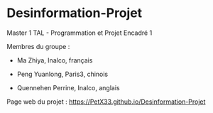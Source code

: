 # Desinformation-Projet

Master 1 TAL - Programmation et Projet Encadré 1

Membres du groupe :

- Ma Zhiya, Inalco, français

- Peng Yuanlong, Paris3, chinois

- Quennehen Perrine, Inalco, anglais

Page web du projet : https://PetX33.github.io/Desinformation-Projet



